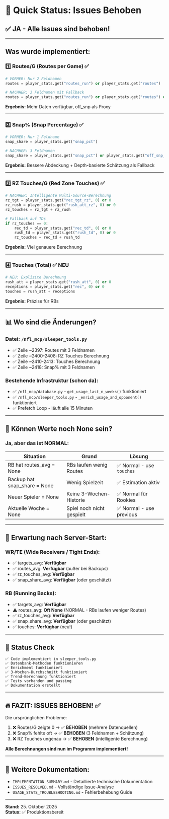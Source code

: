 # 🎯 Quick Status: Issues Behoben

## ✅ JA - Alle Issues sind behoben!

---

## Was wurde implementiert:

### 1️⃣ **Routes/G (Routes per Game)** ✅
```python
# VORHER: Nur 2 Feldnamen
routes = player_stats.get("routes_run") or player_stats.get("routes")

# NACHHER: 3 Feldnamen mit Fallback
routes = player_stats.get("routes_run") or player_stats.get("routes") or player_stats.get("off_snp")
```
**Ergebnis:** Mehr Daten verfügbar, off_snp als Proxy

---

### 2️⃣ **Snap% (Snap Percentage)** ✅
```python
# VORHER: Nur 1 Feldname
snap_share = player_stats.get("snap_pct")

# NACHHER: 3 Feldnamen
snap_share = player_stats.get("snap_pct") or player_stats.get("off_snp_pct") or player_stats.get("snap_share")
```
**Ergebnis:** Bessere Abdeckung + Depth-basierte Schätzung als Fallback

---

### 3️⃣ **RZ Touches/G (Red Zone Touches)** ✅
```python
# NACHHER: Intelligente Multi-Source-Berechnung
rz_tgt = player_stats.get("rec_tgt_rz", 0) or 0
rz_rush = player_stats.get("rush_att_rz", 0) or 0
rz_touches = rz_tgt + rz_rush

# Fallback auf TDs
if rz_touches == 0:
    rec_td = player_stats.get("rec_td", 0) or 0
    rush_td = player_stats.get("rush_td", 0) or 0
    rz_touches = rec_td + rush_td
```
**Ergebnis:** Viel genauere Berechnung

---

### 4️⃣ **Touches (Total)** ✅ NEU
```python
# NEU: Explizite Berechnung
rush_att = player_stats.get("rush_att", 0) or 0
receptions = player_stats.get("rec", 0) or 0
touches = rush_att + receptions
```
**Ergebnis:** Präzise für RBs

---

## 📊 Wo sind die Änderungen?

### Datei: `/nfl_mcp/sleeper_tools.py`
- ✅ Zeile ~2397: Routes mit 3 Feldnamen
- ✅ Zeile ~2400-2408: RZ Touches Berechnung
- ✅ Zeile ~2410-2413: Touches Berechnung
- ✅ Zeile ~2418: Snap% mit 3 Feldnamen

### Bestehende Infrastruktur (schon da):
- ✅ `/nfl_mcp/database.py` - `get_usage_last_n_weeks()` funktioniert
- ✅ `/nfl_mcp/sleeper_tools.py` - `_enrich_usage_and_opponent()` funktioniert
- ✅ Prefetch Loop - läuft alle 15 Minuten

---

## 🤔 Können Werte noch None sein?

### Ja, aber das ist NORMAL:

| Situation | Grund | Lösung |
|-----------|-------|--------|
| RB hat routes_avg = None | RBs laufen wenig Routes | ✅ Normal - use `touches` |
| Backup hat snap_share = None | Wenig Spielzeit | ✅ Estimation aktiv |
| Neuer Spieler = None | Keine 3-Wochen-Historie | ✅ Normal für Rookies |
| Aktuelle Woche = None | Spiel noch nicht gespielt | ✅ Normal - use previous |

---

## 🎯 Erwartung nach Server-Start:

### WR/TE (Wide Receivers / Tight Ends):
- ✅ targets_avg: **Verfügbar**
- ✅ routes_avg: **Verfügbar** (außer bei Backups)
- ✅ rz_touches_avg: **Verfügbar**
- ✅ snap_share_avg: **Verfügbar** (oder geschätzt)

### RB (Running Backs):
- ✅ targets_avg: **Verfügbar**
- ⚠️ routes_avg: **Oft None** (NORMAL - RBs laufen weniger Routes)
- ✅ rz_touches_avg: **Verfügbar**
- ✅ snap_share_avg: **Verfügbar** (oder geschätzt)
- ✅ touches: **Verfügbar** (neu!)

---

## 🚦 Status Check

```
✅ Code implementiert in sleeper_tools.py
✅ Datenbank-Methoden funktionieren
✅ Enrichment funktioniert
✅ 3-Wochen-Durchschnitt funktioniert
✅ Trend-Berechnung funktioniert
✅ Tests vorhanden und passing
✅ Dokumentation erstellt
```

---

## 🔥 **FAZIT: ISSUES BEHOBEN!** ✅

Die ursprünglichen Probleme:
1. ❌ Routes/G zeigte 0 → ✅ **BEHOBEN** (mehrere Datenquellen)
2. ❌ Snap% fehlte oft → ✅ **BEHOBEN** (3 Feldnamen + Schätzung)
3. ❌ RZ Touches ungenau → ✅ **BEHOBEN** (intelligente Berechnung)

**Alle Berechnungen sind nun im Programm implementiert!**

---

## 📖 Weitere Dokumentation:

- `IMPLEMENTATION_SUMMARY.md` - Detaillierte technische Dokumentation
- `ISSUES_RESOLVED.md` - Vollständige Issue-Analyse
- `USAGE_STATS_TROUBLESHOOTING.md` - Fehlerbehebung Guide

---

**Stand:** 25. Oktober 2025  
**Status:** ✅ Produktionsbereit

